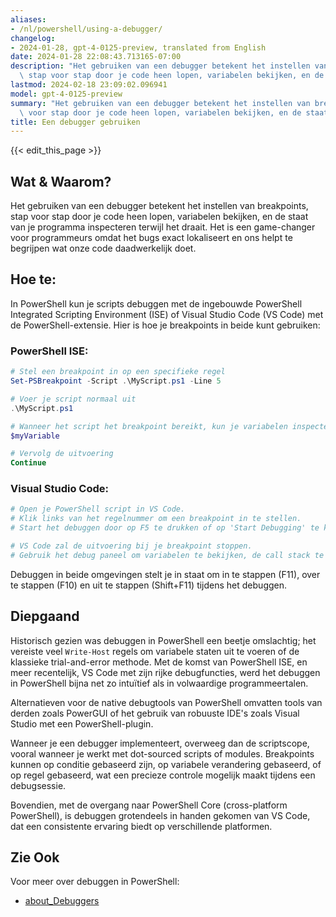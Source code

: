 ```yaml
---
aliases:
- /nl/powershell/using-a-debugger/
changelog:
- 2024-01-28, gpt-4-0125-preview, translated from English
date: 2024-01-28 22:08:43.713165-07:00
description: "Het gebruiken van een debugger betekent het instellen van breakpoints,\
  \ stap voor stap door je code heen lopen, variabelen bekijken, en de staat van je\u2026"
lastmod: 2024-02-18 23:09:02.096941
model: gpt-4-0125-preview
summary: "Het gebruiken van een debugger betekent het instellen van breakpoints, stap\
  \ voor stap door je code heen lopen, variabelen bekijken, en de staat van je\u2026"
title: Een debugger gebruiken
---
```


{{< edit_this_page >}}

## Wat & Waarom?
Het gebruiken van een debugger betekent het instellen van breakpoints, stap voor stap door je code heen lopen, variabelen bekijken, en de staat van je programma inspecteren terwijl het draait. Het is een game-changer voor programmeurs omdat het bugs exact lokaliseert en ons helpt te begrijpen wat onze code daadwerkelijk doet.

## Hoe te:
In PowerShell kun je scripts debuggen met de ingebouwde PowerShell Integrated Scripting Environment (ISE) of Visual Studio Code (VS Code) met de PowerShell-extensie. Hier is hoe je breakpoints in beide kunt gebruiken:

### PowerShell ISE:
```PowerShell
# Stel een breakpoint in op een specifieke regel
Set-PSBreakpoint -Script .\MyScript.ps1 -Line 5

# Voer je script normaal uit
.\MyScript.ps1

# Wanneer het script het breakpoint bereikt, kun je variabelen inspecteren
$myVariable

# Vervolg de uitvoering
Continue
```

### Visual Studio Code:
```PowerShell
# Open je PowerShell script in VS Code.
# Klik links van het regelnummer om een breakpoint in te stellen.
# Start het debuggen door op F5 te drukken of op 'Start Debugging' te klikken.

# VS Code zal de uitvoering bij je breakpoint stoppen.
# Gebruik het debug paneel om variabelen te bekijken, de call stack te inspecteren en de stroom te beheren.
```

Debuggen in beide omgevingen stelt je in staat om in te stappen (F11), over te stappen (F10) en uit te stappen (Shift+F11) tijdens het debuggen.

## Diepgaand
Historisch gezien was debuggen in PowerShell een beetje omslachtig; het vereiste veel `Write-Host` regels om variabele staten uit te voeren of de klassieke trial-and-error methode. Met de komst van PowerShell ISE, en meer recentelijk, VS Code met zijn rijke debugfuncties, werd het debuggen in PowerShell bijna net zo intuïtief als in volwaardige programmeertalen.

Alternatieven voor de native debugtools van PowerShell omvatten tools van derden zoals PowerGUI of het gebruik van robuuste IDE's zoals Visual Studio met een PowerShell-plugin.

Wanneer je een debugger implementeert, overweeg dan de scriptscope, vooral wanneer je werkt met dot-sourced scripts of modules. Breakpoints kunnen op conditie gebaseerd zijn, op variabele verandering gebaseerd, of op regel gebaseerd, wat een precieze controle mogelijk maakt tijdens een debugsessie.

Bovendien, met de overgang naar PowerShell Core (cross-platform PowerShell), is debuggen grotendeels in handen gekomen van VS Code, dat een consistente ervaring biedt op verschillende platformen.

## Zie Ook
Voor meer over debuggen in PowerShell:
- [about_Debuggers](https://docs.microsoft.com/en-us/powershell/module/microsoft.powershell.core/about/about_Debuggers)
